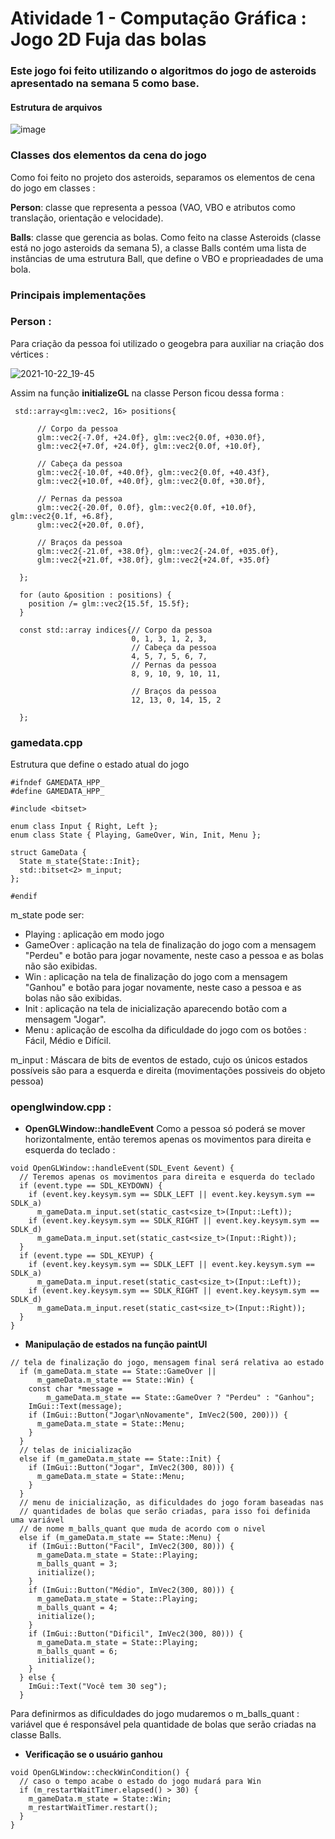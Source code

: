 # Atividade 1 - Computação Gráfica : Jogo 2D Fuja das bolas

### Este jogo foi feito utilizando o algoritmos do jogo de asteroids apresentado na semana 5 como base.

#### Estrutura de arquivos 

![image](https://user-images.githubusercontent.com/70021084/139538921-5720171e-3ecd-4560-bfc5-50c7f1fb4b45.png)
  

### Classes dos elementos da cena do jogo

Como foi feito no projeto dos asteroids, separamos os elementos de cena do jogo em classes :
  
**Person**: classe que representa a pessoa (VAO, VBO e atributos como translação, orientação e velocidade).
   
**Balls**: classe que gerencia as bolas. Como feito na classe Asteroids (classe está no jogo asteroids da semana 5), a classe Balls contém uma lista de instâncias de uma estrutura Ball, que define o VBO e proprieadades de uma bola.


### Principais implementações 


### Person :
 Para criação da pessoa foi utilizado o geogebra para auxiliar na criação dos vértices :
 
![2021-10-22_19-45](https://user-images.githubusercontent.com/70021084/139541289-b3b5a5f5-e32c-44e1-9831-0ee9449e1859.png)

Assim na função **initializeGL** na classe Person ficou dessa forma :

```
 std::array<glm::vec2, 16> positions{

      // Corpo da pessoa
      glm::vec2{-7.0f, +24.0f}, glm::vec2{0.0f, +030.0f},
      glm::vec2{+7.0f, +24.0f}, glm::vec2{0.0f, +10.0f},

      // Cabeça da pessoa
      glm::vec2{-10.0f, +40.0f}, glm::vec2{0.0f, +40.43f},
      glm::vec2{+10.0f, +40.0f}, glm::vec2{0.0f, +30.0f},

      // Pernas da pessoa
      glm::vec2{-20.0f, 0.0f}, glm::vec2{0.0f, +10.0f}, glm::vec2{0.1f, +6.8f},
      glm::vec2{+20.0f, 0.0f},

      // Braços da pessoa
      glm::vec2{-21.0f, +38.0f}, glm::vec2{-24.0f, +035.0f},
      glm::vec2{+21.0f, +38.0f}, glm::vec2{+24.0f, +35.0f}

  };

  for (auto &position : positions) {
    position /= glm::vec2{15.5f, 15.5f};
  }

  const std::array indices{// Corpo da pessoa
                           0, 1, 3, 1, 2, 3,
                           // Cabeça da pessoa
                           4, 5, 7, 5, 6, 7,
                           // Pernas da pessoa
                           8, 9, 10, 9, 10, 11,

                           // Braços da pessoa
                           12, 13, 0, 14, 15, 2

  };
```

### gamedata.cpp

Estrutura que define o estado atual do jogo
```
#ifndef GAMEDATA_HPP_
#define GAMEDATA_HPP_

#include <bitset>

enum class Input { Right, Left };
enum class State { Playing, GameOver, Win, Init, Menu };

struct GameData {
  State m_state{State::Init};
  std::bitset<2> m_input;
};

#endif

```
m_state pode ser:  
  - Playing  : aplicação em modo jogo
  - GameOver : aplicação na tela de finalização do jogo com a mensagem "Perdeu" e botão para jogar novamente, neste caso a pessoa e as bolas não são exibidas.
  - Win : aplicação na tela de finalização do jogo com a mensagem "Ganhou" e botão para jogar novamente, neste caso a pessoa e as bolas não são exibidas.
  - Init : aplicação na tela de inicialização aparecendo botão com a mensagem "Jogar".
  - Menu : aplicação de escolha da dificuldade do jogo com os botões : Fácil, Médio e Difícil.

m_input : 
  Máscara de bits de eventos de estado, cujo os únicos estados possíveis são para a esquerda e direita (movimentações possiveis do objeto pessoa)


### openglwindow.cpp :

- **OpenGLWindow::handleEvent**
Como a pessoa só poderá se mover horizontalmente, então teremos apenas os movimentos para direita e esquerda do teclado :
```
void OpenGLWindow::handleEvent(SDL_Event &event) {
  // Teremos apenas os movimentos para direita e esquerda do teclado
  if (event.type == SDL_KEYDOWN) {
    if (event.key.keysym.sym == SDLK_LEFT || event.key.keysym.sym == SDLK_a)
      m_gameData.m_input.set(static_cast<size_t>(Input::Left));
    if (event.key.keysym.sym == SDLK_RIGHT || event.key.keysym.sym == SDLK_d)
      m_gameData.m_input.set(static_cast<size_t>(Input::Right));
  }
  if (event.type == SDL_KEYUP) {
    if (event.key.keysym.sym == SDLK_LEFT || event.key.keysym.sym == SDLK_a)
      m_gameData.m_input.reset(static_cast<size_t>(Input::Left));
    if (event.key.keysym.sym == SDLK_RIGHT || event.key.keysym.sym == SDLK_d)
      m_gameData.m_input.reset(static_cast<size_t>(Input::Right));
  }
}

```

- **Manipulação de estados na função paintUI** 
```
// tela de finalização do jogo, mensagem final será relativa ao estado
  if (m_gameData.m_state == State::GameOver ||
      m_gameData.m_state == State::Win) {
    const char *message =
        m_gameData.m_state == State::GameOver ? "Perdeu" : "Ganhou";
    ImGui::Text(message);
    if (ImGui::Button("Jogar\nNovamente", ImVec2(500, 200))) {
      m_gameData.m_state = State::Menu;
    }
  }
  // telas de inicialização
  else if (m_gameData.m_state == State::Init) {
    if (ImGui::Button("Jogar", ImVec2(300, 80))) {
      m_gameData.m_state = State::Menu;
    }
  }
  // menu de inicialização, as dificuldades do jogo foram baseadas nas
  // quantidades de bolas que serão criadas, para isso foi definida uma variável
  // de nome m_balls_quant que muda de acordo com o nivel
  else if (m_gameData.m_state == State::Menu) {
    if (ImGui::Button("Facil", ImVec2(300, 80))) {
      m_gameData.m_state = State::Playing;
      m_balls_quant = 3;
      initialize();
    }
    if (ImGui::Button("Médio", ImVec2(300, 80))) {
      m_gameData.m_state = State::Playing;
      m_balls_quant = 4;
      initialize();
    }
    if (ImGui::Button("Dificil", ImVec2(300, 80))) {
      m_gameData.m_state = State::Playing;
      m_balls_quant = 6;
      initialize();
    }
  } else {
    ImGui::Text("Você tem 30 seg");
  }
```
Para definirmos as dificuldades do jogo mudaremos o m_balls_quant : variável que é responsável pela quantidade de bolas que serão criadas na classe Balls.

- **Verificação se o usuário ganhou** 
```
void OpenGLWindow::checkWinCondition() {
  // caso o tempo acabe o estado do jogo mudará para Win
  if (m_restartWaitTimer.elapsed() > 30) {
    m_gameData.m_state = State::Win;
    m_restartWaitTimer.restart();
  }
}

```


